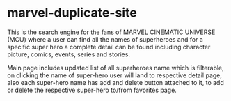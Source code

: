 # marvel-duplicate-site

This is the search engine for the fans of MARVEL CINEMATIC UNIVERSE (MCU) where a user can find all the names of superheroes and for a specific super hero a complete detail can be found including character picture, comics, events, series and stories.

Main page includes updated list of all superheroes name which is filterable, on clicking the name of super-hero user will land to respective detail page,
also each super-hero name has add and delete button attached to it, to add or delete the respective super-hero to/from favorites page.
